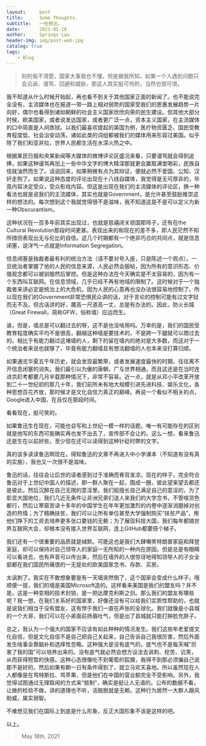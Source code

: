 ```yaml
---
layout:     post
title:      Some Thoughts.
subtitle:   一些想法。
date:       2021-05-18
author:     Springs Lau
header-img: img/post-web.jpg
catalog: true
tags:
    - Blog
---
```


> 别的我不清楚，国家大事我也不懂，但是据我所知，如果一个人遇到问题只会讥讽、谩骂、回避和威胁，那这人其实挺可怜的，当然也很可恨。



我不知道从什么时候开始起，再也看不到关于其他国家正面的新闻了。也不能说完全没有，主流媒体也在报道一带一路上相对弱势的国家受我们的恩惠发展趋势一片向好，偶尔也看得到诸如朝鲜的社会主义国家欣欣向荣的民生建设。但其他大部分时候，欧美国家，或者说发达国家，或者更广泛一点，资本主义国家，在主流媒体的口中简直是人间炼狱。以我们最喜欢提起的美国为例，医疗物资匮乏、国民受教育程度低、社会治安动荡，诸如此类的词组都被我们的媒体用来形容过美国。似乎除了我们和亚非拉，世界人民都生活在水深火热之中。

根据某民日报和央某新闻等大媒体的微博评论区盛况来看，只要谩骂就会得到追捧，如果这种谩骂再加上一些中华文字的博大精深那就更会赢取满堂喝彩，民族自信就油然而生了。话说回来，如果稍微有点为其辩证，便就必然不爱国、公知、汉奸走狗了。如果说这种态度的评论出现在十八线自媒体，我觉得是无可厚非的，毕竟内容决定受众，受众影戏内容。但这是出现在我们的主流媒体的评论区，换一种看法也就是说我们的主流媒体，其实也就是Government，是允许甚至鼓励推崇这样的想法的。每次想到这个我就觉得很不是滋味，我不知道这是不是可以定义为新一种Obscurantism。

这种状况在一百多年前其实出现过，也就是慈禧闭关锁国那阵子，还有在the Cultural Revolution那段时间更甚。表现出来的和现在的差不多，即人民茫然不知所措但表现出无与伦比的自信。这几个时期都有一个绝非巧合的共同点，就是信息闭塞，说洋气一点就是Information Segregation。

信息闭塞是独裁者最有利的统治方法（请不要对号入座，只是陈述一个观点）。一旦统治者掌握了他的人民的信息来源，人民必然会服帖，因为所有的意识形态、价值观念都可以被驯服然后掌控。但是这种办法在今天确实是不太容易的，因为有一个东西叫互联网。在信息领域，几乎已经不再有地域的限制了。这时候对于一个独裁者来讲必定是统治上的大危机，因为人民的心意再也没办法很容易地控制了。所以现在我们的Government非常恐惧民众讲的话，对于言论的控制可能有过文字狱而无不及。但古话讲的好，魔高一尺道高一丈，总是有办法的。因此，防火长城（Great Firewall，简称GFW，俗称墙）应运而生。

诶，但是，墙总是可以翻过去的呀，这不是也没啥用吗。万幸的是，我们的国民受教育程度确实平均不是很高，翻越这种墙是要技术的，不是跨一下腿就可以蹬过去的。相比于有能力翻过这堵墙的人，剩下的留在墙内的绝对是大多数，而这对于一个统治者来说也就够了，毕竟有能力翻墙且有想法翻墙的人也本来没打算归顺。

如果通览华夏五千年历史，就会发现最繁荣，或者发展速度最快的时期，往往离不开信息闭塞的消失。我们最引以为傲的唐朝，广与世界相通，而且这还是在当时连进京赶考都要几月半载那种情况下，非常不容易。近一点，就是从邓小平改革开放到二十一世纪初的那几十年，我们前所未有地大规模引进先进科技、娱乐文化，各种思想百花齐放，那时候才是文化自信力真正的巅峰。再说一个看似不相关的点，Google进入中国，在且仅在那段时间。

看看现在，挺可笑的。

如果鲁迅生在现在，可能也会写和上世纪一模一样的话题，唯一有可能存在的区别就是他写的东西可能确实再也发不出去了，宣传部不会让的。这么一想，看来鲁迅还是生在以前好些，至少现在还可以读得到这种针砭时弊的文字。

真的该多读读鲁迅啊现在。得知鲁迅的文章不再进入中小学课本（不知道有没有真的实施），我也又一次很不是滋味。

鲁迅的话，往往会让后世的读者感到过于准确而脊背发凉。现在的样子，完全符合鲁迅对于上世纪中国人的描述，即一群人聚在一起，围成一圈，彼此望来望去都还是彼此，然后沉醉在自己无限的意淫里。我们挺擅长自己满足自己的意淫的，为了彰显大国地位，我们几近无条件让非洲兄弟们送人来我们的大学念书，不管啥货色都行，然后让寒窗苦读十多年的中国学生在年年更加激烈的内卷中逐渐消磨掉对创造的热情；为了精确扶贫，我们可以让所有单位甚至大学强制购买“扶贫产品”，用他们挣下的工资去培养更多张口要钱的无赖；为了展现科技大国，我们每年都搞世界互联网大会，却根本没有接入世界互联网，连上GitHub都要搭个梯子。

我们还有一个很重要的品质就是缄默。可能这也是我们大肆嘲笑特朗普家庭和拜登家庭，却可以保持对自己领导人的家庭一无所知的一种内在原因。但是总是有眼睛可以看进去，也有声音可以传出来，然后在墙外的人很惊讶地得知领导人的子女全部都在我们国民所痛恨的一无是处的欧美国家念书、存款、买房。

太讽刺了。我实在不敢想象要是有一天墙突然倒了，这个国家会变成什么样子。哦顺便一提，我们的墙是美国Microsoft造的。这样看来美国是我们的盟友吗？并不是。这是一种变相的技术封锁，是一把达摩克利斯之剑。那么我们的盟友有哪些呢？我一想，在我们关系好的国家里，好像还没有可以给我们实质性帮助的，也就是说我们相当于没有盟友，这有悖于我们一直在声张的全球化。我们就像是小县城的一个大哥，我们可以在小弟面前扬眉吐气，但是出了县城就只能打肿脸充胖子。

总之，我认为一个强大的国家不应该有如此种种的情况发生。我们这些年老爱提文化自信，但是文化自信不是自己把自己关起来，自己告诉自己我很厉害，然后外面发生啥事全靠脑补和选择性忽略。这种强大是没有底气的，底气也不是每天喊“厉害了我的国”可以培养出来的。没有底气就必然会想方设法去讽刺、挖苦、讥笑，从而获得短暂的快感。这种心态很像吃不到葡萄的狐狸，我得不到那必须骗自己说那不是好的，然后如果有朝一日有条件得到了，就立马欢天喜地。所以虽然现在人人都像是在骂特斯拉、骂苹果，但是他们在中国的营业额完全不受影响。另外，我觉得试图通过无理取闹的方式来“抵制”，确实是挺让人无语的。公布的数据不看，让做的检验不做，讲的道理也不听，活脱脱就是无赖。这种行为居然一大群人跟风助威，属实弱智。

不难想见我们在国际上到底是什么形象，反正大国形象不该是这样的吧。

以上。



> May 18th, 2021
